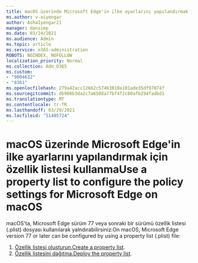 ```yaml
---
title: macOS üzerinde Microsoft Edge'in ilke ayarlarını yapılandırmak için özellik listesi kullanma
ms.author: v-aiyengar
author: AshaIyengar21
manager: dansimp
ms.date: 03/24/2021
ms.audience: Admin
ms.topic: article
ms.service: o365-administration
ROBOTS: NOINDEX, NOFOLLOW
localization_priority: Normal
ms.collection: Adm_O365
ms.custom:
- "9004632"
- "8361"
ms.openlocfilehash: 279a42acc12662c57463010a101ade35df97074f
ms.sourcegitcommit: db908b3da2c7a6508a77bf4f2c80afb294fadbd1
ms.translationtype: MT
ms.contentlocale: tr-TR
ms.lasthandoff: 03/29/2021
ms.locfileid: "51405724"
---
```

# <a name="use-a-property-list-to-configure-the-policy-settings-for-microsoft-edge-on-macos"></a><span data-ttu-id="ee00a-102">macOS üzerinde Microsoft Edge'in ilke ayarlarını yapılandırmak için özellik listesi kullanma</span><span class="sxs-lookup"><span data-stu-id="ee00a-102">Use a property list to configure the policy settings for Microsoft Edge on macOS</span></span>

<span data-ttu-id="ee00a-103">macOS'ta, Microsoft Edge sürüm 77 veya sonraki bir sürümü özellik listesi (.plist) dosyası kullanılarak yalndırabilirsiniz:</span><span class="sxs-lookup"><span data-stu-id="ee00a-103">On macOS, Microsoft Edge version 77 or later can be configured by using a property list (.plist) file:</span></span>

1. <span data-ttu-id="ee00a-104">[Özellik listesi oluşturun.](https://go.microsoft.com/fwlink/?linkid=2134726)</span><span class="sxs-lookup"><span data-stu-id="ee00a-104">[Create a property list](https://go.microsoft.com/fwlink/?linkid=2134726).</span></span>
1. <span data-ttu-id="ee00a-105">[Özellik listesini dağıtma.](https://go.microsoft.com/fwlink/?linkid=2134727)</span><span class="sxs-lookup"><span data-stu-id="ee00a-105">[Deploy the property list](https://go.microsoft.com/fwlink/?linkid=2134727).</span></span>
